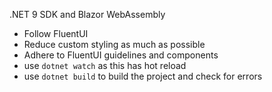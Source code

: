 .NET 9 SDK and Blazor WebAssembly

- Follow FluentUI 
- Reduce custom styling as much as possible
- Adhere to FluentUI guidelines and components
- use `dotnet watch` as this has hot reload
- use `dotnet build` to build the project and check for errors
